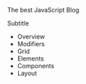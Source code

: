 <section class="hero is-primary is-fullheight blog">
  <!-- Hero content: will be in the middle -->
  <div class="hero-body">
    <div class="container has-text-centered">
      <p class="title">
        The best JavaScript Blog
      </p>
      <p class="subtitle">
        Subtitle
      </p>
    </div>
  </div>

  <!-- Hero footer: will stick at the bottom -->
  <div class="hero-foot">
    <nav class="tabs">
      <div class="container">
        <ul>
          <li class="is-active"><a>Overview</a></li>
          <li><a>Modifiers</a></li>
          <li><a>Grid</a></li>
          <li><a>Elements</a></li>
          <li><a>Components</a></li>
          <li><a>Layout</a></li>
        </ul>
      </div>
    </nav>
  </div>
</section>
